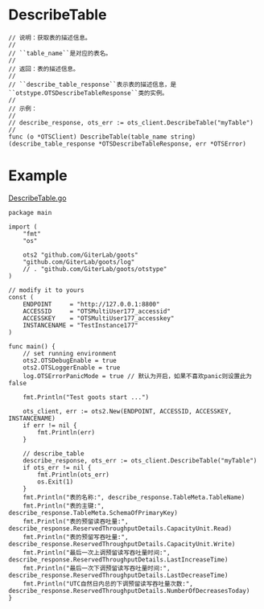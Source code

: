 DescribeTable
=========
	
	// 说明：获取表的描述信息。
	//
	// ``table_name``是对应的表名。
	//
	// 返回：表的描述信息。
	//
	// ``describe_table_response``表示表的描述信息，是``otstype.OTSDescribeTableResponse``类的实例。
	//
	// 示例：
	//
	// describe_response, ots_err := ots_client.DescribeTable("myTable")
	//
	func (o *OTSClient) DescribeTable(table_name string) (describe_table_response *OTSDescribeTableResponse, err *OTSError)

Example
=======
[DescribeTable.go](https://github.com/GiterLab/goots/blob/master/example/5-DescribeTable.go)

	package main
	
	import (
		"fmt"
		"os"
	
		ots2 "github.com/GiterLab/goots"
		"github.com/GiterLab/goots/log"
		// . "github.com/GiterLab/goots/otstype"
	)
	
	// modify it to yours
	const (
		ENDPOINT     = "http://127.0.0.1:8800"
		ACCESSID     = "OTSMultiUser177_accessid"
		ACCESSKEY    = "OTSMultiUser177_accesskey"
		INSTANCENAME = "TestInstance177"
	)
	
	func main() {
		// set running environment
		ots2.OTSDebugEnable = true
		ots2.OTSLoggerEnable = true
		log.OTSErrorPanicMode = true // 默认为开启，如果不喜欢panic则设置此为false
	
		fmt.Println("Test goots start ...")
	
		ots_client, err := ots2.New(ENDPOINT, ACCESSID, ACCESSKEY, INSTANCENAME)
		if err != nil {
			fmt.Println(err)
		}
	
		// describe_table
		describe_response, ots_err := ots_client.DescribeTable("myTable")
		if ots_err != nil {
			fmt.Println(ots_err)
			os.Exit(1)
		}
		fmt.Println("表的名称:", describe_response.TableMeta.TableName)
		fmt.Println("表的主键:", describe_response.TableMeta.SchemaOfPrimaryKey)
		fmt.Println("表的预留读吞吐量:", describe_response.ReservedThroughputDetails.CapacityUnit.Read)
		fmt.Println("表的预留写吞吐量:", describe_response.ReservedThroughputDetails.CapacityUnit.Write)
		fmt.Println("最后一次上调预留读写吞吐量时间:", describe_response.ReservedThroughputDetails.LastIncreaseTime)
		fmt.Println("最后一次下调预留读写吞吐量时间:", describe_response.ReservedThroughputDetails.LastDecreaseTime)
		fmt.Println("UTC自然日内总的下调预留读写吞吐量次数:", describe_response.ReservedThroughputDetails.NumberOfDecreasesToday)
	}